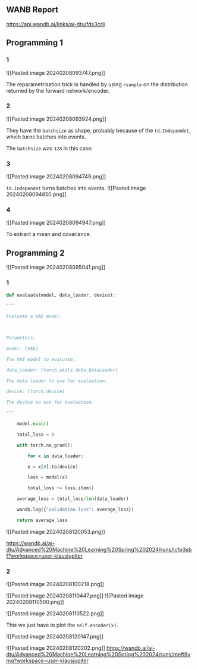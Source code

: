 
## WANB Report

https://api.wandb.ai/links/ai-dtu/fds3crlj


## Programming 1

### 1
![[Pasted image 20240208093747.png]]

The reparametrisation trick is handled by using `rsample` on the distribution returned by the forward network/encoder.


### 2
![[Pasted image 20240208093924.png]]

They have the `batchsize` as shape, probably because of the `td.Independet`, which turns batches into events.

The `batchsize` was `128` in this case:


### 3
![[Pasted image 20240208094749.png]]

 `td.Independet` turns batches into events.
![[Pasted image 20240208094850.png]]

### 4

![[Pasted image 20240208094947.png]]

To extract a mean and covariance.

## Programming 2


![[Pasted image 20240208095041.png]]

### 1

```python
def evaluate(model, data_loader, device):

"""

Evaluate a VAE model.

  

Parameters:

model: [VAE]

The VAE model to evaluate.

data_loader: [torch.utils.data.DataLoader]

The data loader to use for evaluation.

device: [torch.device]

The device to use for evaluation.

"""

	model.eval()

	total_loss = 0

	with torch.no_grad():

		for x in data_loader:

		x = x[0].to(device)

		loss = model(x)

		total_loss += loss.item()

	average_loss = total_loss/len(data_loader)

	wandb.log({"validation-loss": average_loss})

	return average_loss
```
![[Pasted image 20240208120053.png]]

https://wandb.ai/ai-dtu/Advanced%20Machine%20Learning%20Spring%202024/runs/lcfp3sbf?workspace=user-klausjupiter


### 2

![[Pasted image 20240208100218.png]]

![[Pasted image 20240208110447.png]]
![[Pasted image 20240208110500.png]]

![[Pasted image 20240208110522.png]]

This we just have to plot the `self.encoder(x)`.

![[Pasted image 20240208120147.png]]


![[Pasted image 20240208120202.png]]
https://wandb.ai/ai-dtu/Advanced%20Machine%20Learning%20Spring%202024/runs/meft9vmq?workspace=user-klausjupiter